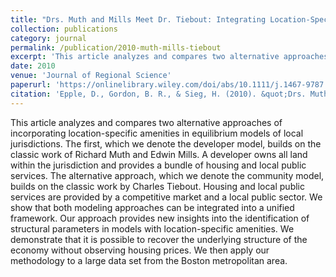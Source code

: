 ```yaml
---
title: "Drs. Muth and Mills Meet Dr. Tiebout: Integrating Location-Specific Amenities into Multi-Community Equilibrium Models"
collection: publications
category: journal
permalink: /publication/2010-muth-mills-tiebout
excerpt: 'This article analyzes and compares two alternative approaches of incorporating location-specific amenities in equilibrium models of local jurisdictions.'
date: 2010
venue: 'Journal of Regional Science'
paperurl: 'https://onlinelibrary.wiley.com/doi/abs/10.1111/j.1467-9787.2009.00650.x'
citation: 'Epple, D., Gordon, B. R., & Sieg, H. (2010). &quot;Drs. Muth and Mills meet Dr. Tiebout: Integrating Location-Specific Amenities into Multi-Community Equilibrium Models.&quot; <i>Journal of Regional Science</i>. 50(1), 381-400.'
---
```


This article analyzes and compares two alternative approaches of incorporating location-specific amenities in equilibrium models of local jurisdictions. The first, which we denote the developer model, builds on the classic work of Richard Muth and Edwin Mills. A developer owns all land within the jurisdiction and provides a bundle of housing and local public services. The alternative approach, which we denote the community model, builds on the classic work by Charles Tiebout. Housing and local public services are provided by a competitive market and a local public sector. We show that both modeling approaches can be integrated into a unified framework. Our approach provides new insights into the identification of structural parameters in models with location-specific amenities. We demonstrate that it is possible to recover the underlying structure of the economy without observing housing prices. We then apply our methodology to a large data set from the Boston metropolitan area.